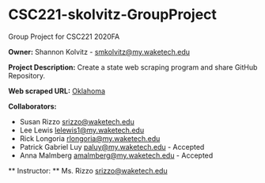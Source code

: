 # CSC221-skolvitz-GroupProject

Group Project for CSC221 2020FA

**Owner:** Shannon Kolvitz - smkolvitz@my.waketech.edu

**Project Description:** Create a state web scraping program and share GitHub Repository.

**Web scraped URL:** [Oklahoma](https://en.wikipedia.org/wiki/Oklahoma)

**Collaborators:**

- Susan Rizzo           srizzo@waketech.edu
- Lee Lewis             lelewis1@my.waketech.edu
- Rick Longoria         rlongoria@my.waketech.edu
- Patrick Gabriel Luy   paluy@my.waketech.edu - Accepted
- Anna Malmberg         amalmberg@my.waketech.edu  - Accepted

** Instructor: **
Ms. Rizzo               srizzo@waketech.edu
